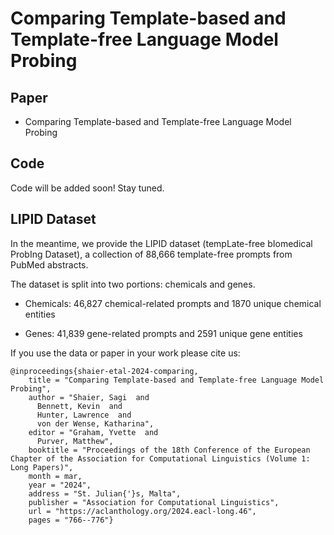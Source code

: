 # Comparing Template-based and Template-free Language Model Probing 

## Paper 

* Comparing Template-based and Template-free Language Model Probing 

## Code 

Code will be added soon! Stay tuned. 

## LIPID Dataset 

In the meantime, we provide the LIPID dataset (tempLate-free bIomedical ProbIng Dataset), a collection of 88,666 template-free prompts from PubMed abstracts. 

The dataset is split into two portions: chemicals and genes. 

* Chemicals: 46,827 chemical-related prompts and 1870 unique chemical entities 

* Genes: 41,839 gene-related prompts and 2591 unique gene entities

If you use the data or paper in your work please cite us:

```
@inproceedings{shaier-etal-2024-comparing,
    title = "Comparing Template-based and Template-free Language Model Probing",
    author = "Shaier, Sagi  and
      Bennett, Kevin  and
      Hunter, Lawrence  and
      von der Wense, Katharina",
    editor = "Graham, Yvette  and
      Purver, Matthew",
    booktitle = "Proceedings of the 18th Conference of the European Chapter of the Association for Computational Linguistics (Volume 1: Long Papers)",
    month = mar,
    year = "2024",
    address = "St. Julian{'}s, Malta",
    publisher = "Association for Computational Linguistics",
    url = "https://aclanthology.org/2024.eacl-long.46",
    pages = "766--776"}
```